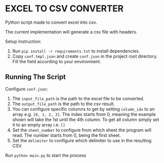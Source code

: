 # EXCEL TO CSV CONVERTER

Python script made to convert excel into csv.

The current implementation will generate a csv file with headers.

Setup Instruction:
1. Run ```pip install -r requirements.txt``` to install dependencies.
2. Copy ```conf.tmpl.json``` and create ```conf.json``` in the project root directory. Fill the field according to your environment.

## Running The Script
Configure ```conf.json```: 
1. The ```input_file_path``` is the path to the excel file to be converted. 
2. The ```output_file_path``` is the path to the csv result.
3. You can configure specific columns to get by setting ```column_idx``` to an array e.g. ```[0, 1, 2, 3]```. The index starts from 0, meaning the example shown will take the 1st until the 4th column. To get all column simply set it to an empty array i.e. ```[]```
4. Set the ```sheet_number``` to configure from which sheet the program will read. The number starts from 0, being the first sheet.
5. Set the ```delimiter``` to configure which delimiter to use in the resulting CSV.


Run ```python main.py``` to start the process